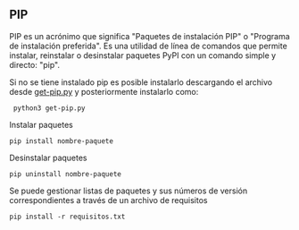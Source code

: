 ## PIP

PIP es un acrónimo que significa "Paquetes de instalación PIP" o "Programa de instalación preferida". 
Es una utilidad de línea de comandos que permite instalar, reinstalar o desinstalar paquetes PyPI con un comando simple y directo: "pip".

Si no se tiene instalado pip es posible instalarlo descargando el archivo desde [get-pip.py](https://bootstrap.pypa.io/get-pip.py)
y posteriormente instalarlo como:

`  python3 get-pip.py ` 

Instalar paquetes

` pip install nombre-paquete `

Desinstalar paquetes

` pip uninstall nombre-paquete ` 

Se puede gestionar listas de paquetes y sus números de versión correspondientes a través de un archivo de requisitos

` pip install -r requisitos.txt `